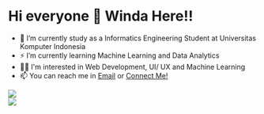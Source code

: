<h1>Hi everyone 👋 Winda Here!!</h1>

<!--
**windaasm/windaasm** is a ✨ _special_ ✨ repository because its `README.md` (this file) appears on your GitHub profile.
<img height="180em" src="https://github-readme-stats-eight-theta.vercel.app/api?username=windaasm&show_icons=true&theme=algolia&include_all_commits=true&count_private=true"/>
  <img height="180em" src="https://github-readme-stats-eight-theta.vercel.app/api/top-langs/?username=windaasm&layout=compact&langs_count=8&theme=algolia"/>
-->

- 🔭 I’m currently study as a Informatics Engineering Student at Universitas Komputer Indonesia
- ⚡ I’m currently learning Machine Learning and Data Analytics
- 👨‍💻 I'm interested in Web Development, UI/ UX and Machine Learning
- 📫 You can reach me in <a href="windaasmarawati10@gmail.com">Email</a>  or <a href="https://www.linkedin.com/in/windaasmarawati/">Connect Me!</a>

![](https://github-readme-stats.vercel.app/api?username=windaasm&theme=radical&hide_border=false&include_all_commits=true&count_private=true)<br>
![](https://github-readme-stats.vercel.app/api/top-langs/?username=windaasm&theme=radical&hide_border=false&include_all_commits=true&count_private=true&layout=compact)



